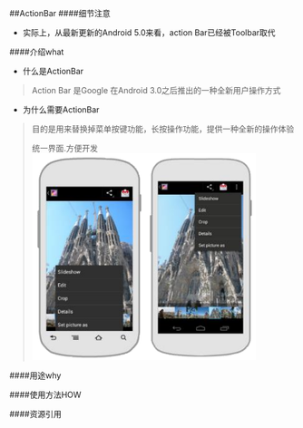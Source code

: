##ActionBar
####细节注意

* 实际上，从最新更新的Android 5.0来看，action Bar已经被Toolbar取代

####介绍what
* 什么是ActionBar

>  Action Bar 是Google 在Android 3.0之后推出的一种全新用户操作方式

* 为什么需要ActionBar

> 目的是用来替换掉菜单按键功能，长按操作功能，提供一种全新的操作体验
> 
> 统一界面.方便开发
![icon](img/actionbar.png)

####用途why


####使用方法HOW




####资源引用